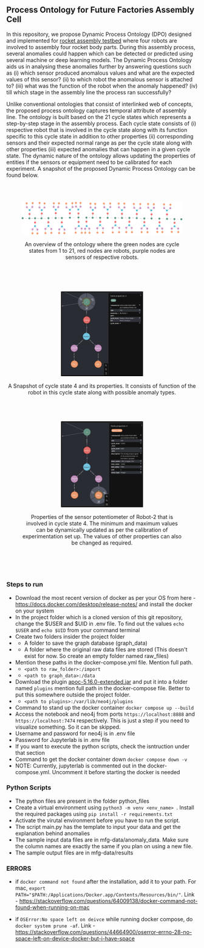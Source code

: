 ## Process Ontology for Future Factories Assembly Cell
In this repository, we propose Dynamic Process Ontology (DPO) designed and implemented for [rocket assembly testbed](https://arxiv.org/pdf/2401.15544) where four robots are involved to assembly four rocket body parts. During this assembly process, several anomalies could happen which can be detected or predicted using several machine or deep learning models. The Dynamic Process Ontology aids us in analysing these anomalies further by answering questions such as (i) which sensor produced anomalous values and what are the expected values of this sensor? (ii) to which robot the anomalous sensor is attached to? (iii) what was the function of the robot when the anomaly happened? (iv) till which stage in the assembly line the process ran successfully?

Unlike conventional ontologies that consist of interlinked web of concepts, the proposed process ontology captures temporal attribute of assembly line. The ontology is built based on the 21 cycle states which represents a step-by-step stage in the assembly process. Each cycle state consists of (i) respective robot that is involved in the cycle state along with its function specific to this cycle state in addition to other properties (ii) corresponding sensors and their expected normal range as per the cycle state along with other properties (iii) expected anomalies that can happen in a given cycle state. The dynamic nature of the ontology allows updating the properties of entities if the sensors or equipment need to be calibrated for each experiment. A snapshot of the proposed Dynamic Process Ontology can be found below.

<br>
<br>



<div style="text-align: center; margin-bottom: 20px;">
  <figure style='display: table'>
  <img src='Figures/ordered-ontology.png'>
  <p>
    An overview of the ontology where the green nodes are cycle states from 1 to 21, red nodes are robots, purple nodes are sensors of respective robots.
  </p>
</figure>
</div>

<br>
<br>

<div style="text-align: center; margin-bottom: 20px;">
  <figure style='display: table'>
    <img src="Figures/cycle_state.png" style="width: 50%; border: 2px solid #000;">
    <!-- <figcaption style='display: table-caption; caption-side: bottom;'>
    A</figcaption> -->
  </figure>
  <p>
   A Snapshot of cycle state 4 and its properties. It consists of function of the robot in this cycle state along with possible anomaly types.
   </p>
</div>

<br>
<br>

<div style="text-align: center; margin-bottom: 20px;">
  <figure style='display: table'>
    <img src="Figures/potentiometer.png" style="width: 50%; border: 2px solid #000;">
    <p>
    Properties of the sensor potentiometer of Robot-2 that is involved in cycle state 4. The minimum and maximum values can be dynamically updated as per the calibration of experimentation set up. The values of other properties can also be changed as required.
    </p>
  </figure>
</div>

<br>
<br>








### Steps to run
* Download the most recent version of docker as per your OS from here - https://docs.docker.com/desktop/release-notes/ and install the docker on your system
* In the project folder which is a cloned version of this git repository, change the $USER and $UID in .env file. To find out the values `echo $USER` and `echo $UID` from your command terminal
* Create two folders insider the project folder 
* * A folder to save the graph database (graph_data)
* * A folder where the original raw data files are stored (This doesn't exist for now. So create an empty folder named raw_files)
* Mention these paths in the docker-compose.yml file. Mention full path.
* * `<path to raw_folder>:/import`
* * `<path to graph_data>:/data`
* Download the plugin [apoc-5.16.0-extended.jar](https://drive.google.com/file/d/12iVJVKnC4H-dYCx_-vhaKJwk9zzpXWzy/view?usp=sharing) and put it into a folder named `plugins` mention full path in the docker-compose file. Better to put this somewhere outside the project folder. 
* * `<path to plugins>:/var/lib/neo4j/plugins`
* Command to stand up the docker container `docker compose up --build`
* Access the notebook and neo4j from ports `https://localhost:8888` and `https://localhost:7474` respectively. This is just a step if you need to visualize something. So it can be skipped.
* Username and password for neo4j is in .env file
* Password for Jupyterlab is in .env file
* If you want to execute the python scripts, check the isntruction under that section
* Command to get the docker container down `docker compose down -v`
* NOTE: Currently, jupyterlab is commented out in the docker-compose.yml. Uncomment it before starting the docker is needed


### Python Scripts
* The python files are present in the folder python_files
* Create a virtual environment using `python3 -m venv <env_name> `. Install the required packages using `pip install -r requirements.txt`
* Activate the virutal environment before you have to run the script.
* The script main.py has the template to input your data and get the explanation behind anomalies
* The sample input data files are in mfg-data/anomaly_data. Make sure the column names are exactly the same if you plan on using a new file.
* The sample output files are in mfg-data/results


### ERRORS
* if `docker command not found` after the installation, add it to your path. For mac, ` export PATH="$PATH:/Applications/Docker.app/Contents/Resources/bin/" `. Link - https://stackoverflow.com/questions/64009138/docker-command-not-found-when-running-on-mac 

* if `OSError:No space left on deivce` while running docker compose, do `docker system prune -af`. Link - https://stackoverflow.com/questions/44664900/oserror-errno-28-no-space-left-on-device-docker-but-i-have-space 